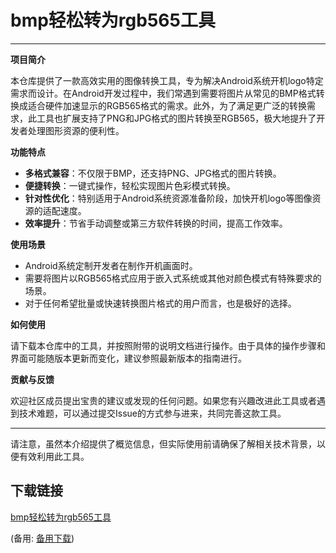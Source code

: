 # bmp轻松转为rgb565工具

---

**项目简介**

本仓库提供了一款高效实用的图像转换工具，专为解决Android系统开机logo特定需求而设计。在Android开发过程中，我们常遇到需要将图片从常见的BMP格式转换成适合硬件加速显示的RGB565格式的需求。此外，为了满足更广泛的转换需求，此工具也扩展支持了PNG和JPG格式的图片转换至RGB565，极大地提升了开发者处理图形资源的便利性。

**功能特点**

- **多格式兼容**：不仅限于BMP，还支持PNG、JPG格式的图片转换。
- **便捷转换**：一键式操作，轻松实现图片色彩模式转换。
- **针对性优化**：特别适用于Android系统资源准备阶段，加快开机logo等图像资源的适配速度。
- **效率提升**：节省手动调整或第三方软件转换的时间，提高工作效率。

**使用场景**

- Android系统定制开发者在制作开机画面时。
- 需要将图片以RGB565格式应用于嵌入式系统或其他对颜色模式有特殊要求的场景。
- 对于任何希望批量或快速转换图片格式的用户而言，也是极好的选择。

**如何使用**

请下载本仓库中的工具，并按照附带的说明文档进行操作。由于具体的操作步骤和界面可能随版本更新而变化，建议参照最新版本的指南进行。

**贡献与反馈**

欢迎社区成员提出宝贵的建议或发现的任何问题。如果您有兴趣改进此工具或者遇到技术难题，可以通过提交Issue的方式参与进来，共同完善这款工具。

---

请注意，虽然本介绍提供了概览信息，但实际使用前请确保了解相关技术背景，以便有效利用此工具。

## 下载链接
[bmp轻松转为rgb565工具](https://pan.quark.cn/s/f28c87de4cb4) 

(备用: [备用下载](https://pan.baidu.com/s/1fQi34XbIGhJAua6SWxbXPg?pwd=1234))
